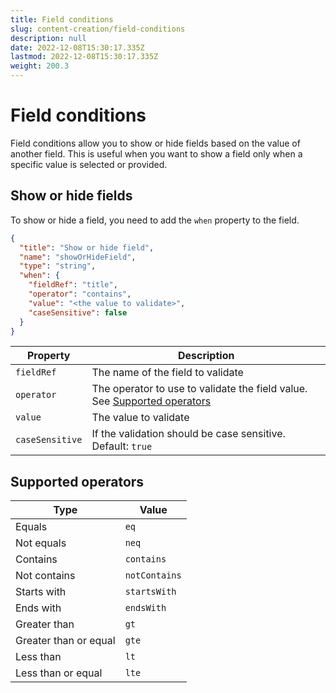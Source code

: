 ```yaml
---
title: Field conditions
slug: content-creation/field-conditions
description: null
date: 2022-12-08T15:30:17.335Z
lastmod: 2022-12-08T15:30:17.335Z
weight: 200.3
---
```


# Field conditions

Field conditions allow you to show or hide fields based on the value of another field. 
This is useful when you want to show a field only when a specific value is selected or provided.

## Show or hide fields

To show or hide a field, you need to add the `when` property to the field.

```json
{
  "title": "Show or hide field",
  "name": "showOrHideField",
  "type": "string",
  "when": {
    "fieldRef": "title",
    "operator": "contains",
    "value": "<the value to validate>",
    "caseSensitive": false
  }
}
```

| Property | Description |
| --- | --- |
| `fieldRef` | The name of the field to validate |
| `operator` | The operator to use to validate the field value. See [Supported operators](#supported-operators) |
| `value` | The value to validate |
| `caseSensitive` | If the validation should be case sensitive. Default: `true` |

## Supported operators

| Type | Value |
| --- | --- |
| Equals | `eq` |
| Not equals | `neq` |
| Contains | `contains` |
| Not contains | `notContains` |
| Starts with | `startsWith` |
| Ends with | `endsWith` |
| Greater than | `gt` |
| Greater than or equal | `gte` |
| Less than | `lt` |
| Less than or equal | `lte` |